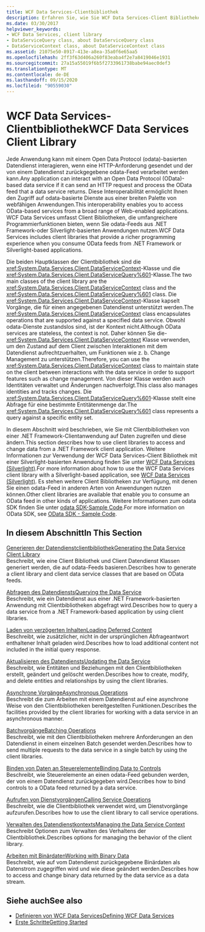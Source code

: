 ```yaml
---
title: WCF Data Services-Clientbibliothek
description: Erfahren Sie, wie Sie WCF Data Services-Client Bibliotheken verwenden, um auf Daten aus einer .NET Framework Client Anwendung zuzugreifen und diese zu ändern.
ms.date: 03/30/2017
helpviewer_keywords:
- WCF Data Services, client library
- DataServiceQuery class, about DataServiceQuery class
- DataServiceContext class, about DataServiceContext class
ms.assetid: 21075e50-8917-413e-a8ea-35a0f6e65aa5
ms.openlocfilehash: 2ff3f63d406a260f83eaba4f2e7a8419046e1931
ms.sourcegitcommit: 27a15a55019f6b5f2733961738babe94aec0def3
ms.translationtype: MT
ms.contentlocale: de-DE
ms.lasthandoff: 09/15/2020
ms.locfileid: "90559030"
---
```

# <a name="wcf-data-services-client-library"></a><span data-ttu-id="530b0-103">WCF Data Services-Clientbibliothek</span><span class="sxs-lookup"><span data-stu-id="530b0-103">WCF Data Services Client Library</span></span>
<span data-ttu-id="530b0-104">Jede Anwendung kann mit einem Open Data Protocol (odata)-basierten Datendienst interagieren, wenn eine HTTP-Anforderung gesendet und der von einem Datendienst zurückgegebene odata-Feed verarbeitet werden kann.</span><span class="sxs-lookup"><span data-stu-id="530b0-104">Any application can interact with an Open Data Protocol (OData)-based data service if it can send an HTTP request and process the OData feed that a data service returns.</span></span> <span data-ttu-id="530b0-105">Diese Interoperabilität ermöglicht Ihnen den Zugriff auf odata-basierte Dienste aus einer breiten Palette von webfähigen Anwendungen.</span><span class="sxs-lookup"><span data-stu-id="530b0-105">This interoperability enables you to access OData-based services from a broad range of Web-enabled applications.</span></span> <span data-ttu-id="530b0-106">WCF Data Services umfasst Client Bibliotheken, die umfangreichere Programmierfunktionen bieten, wenn Sie odata-Feeds aus .NET Framework-oder Silverlight-basierten Anwendungen nutzen.</span><span class="sxs-lookup"><span data-stu-id="530b0-106">WCF Data Services includes client libraries that provide a richer programming experience when you consume OData feeds from .NET Framework or Silverlight-based applications.</span></span>  
  
 <span data-ttu-id="530b0-107">Die beiden Hauptklassen der Clientbibliothek sind die <xref:System.Data.Services.Client.DataServiceContext>-Klasse und die <xref:System.Data.Services.Client.DataServiceQuery%601>-Klasse.</span><span class="sxs-lookup"><span data-stu-id="530b0-107">The two main classes of the client library are the <xref:System.Data.Services.Client.DataServiceContext> class and the <xref:System.Data.Services.Client.DataServiceQuery%601> class.</span></span> <span data-ttu-id="530b0-108">Die <xref:System.Data.Services.Client.DataServiceContext>-Klasse kapselt Vorgänge, die für einen angegebenen Datendienst unterstützt werden.</span><span class="sxs-lookup"><span data-stu-id="530b0-108">The <xref:System.Data.Services.Client.DataServiceContext> class encapsulates operations that are supported against a specified data service.</span></span> <span data-ttu-id="530b0-109">Obwohl odata-Dienste zustandslos sind, ist der Kontext nicht.</span><span class="sxs-lookup"><span data-stu-id="530b0-109">Although OData services are stateless, the context is not.</span></span> <span data-ttu-id="530b0-110">Daher können Sie die- <xref:System.Data.Services.Client.DataServiceContext> Klasse verwenden, um den Zustand auf dem Client zwischen Interaktionen mit dem Datendienst aufrechtzuerhalten, um Funktionen wie z. b. Change Management zu unterstützen.</span><span class="sxs-lookup"><span data-stu-id="530b0-110">Therefore, you can use the <xref:System.Data.Services.Client.DataServiceContext> class to maintain state on the client between interactions with the data service in order to support features such as change management.</span></span> <span data-ttu-id="530b0-111">Von dieser Klasse werden auch Identitäten verwaltet und Änderungen nachverfolgt.</span><span class="sxs-lookup"><span data-stu-id="530b0-111">This class also manages identities and tracks changes.</span></span> <span data-ttu-id="530b0-112">Die <xref:System.Data.Services.Client.DataServiceQuery%601>-Klasse stellt eine Abfrage für eine bestimmte Entitätenmenge dar.</span><span class="sxs-lookup"><span data-stu-id="530b0-112">The <xref:System.Data.Services.Client.DataServiceQuery%601> class represents a query against a specific entity set.</span></span>  
  
 <span data-ttu-id="530b0-113">In diesem Abschnitt wird beschrieben, wie Sie mit Clientbibliotheken von einer .NET Framework-Clientanwendung auf Daten zugreifen und diese ändern.</span><span class="sxs-lookup"><span data-stu-id="530b0-113">This section describes how to use client libraries to access and change data from a .NET Framework client application.</span></span> <span data-ttu-id="530b0-114">Weitere Informationen zur Verwendung der WCF Data Services-Client Bibliothek mit einer Silverlight-basierten Anwendung finden Sie unter [WCF Data Services (Silverlight)](/previous-versions/windows/silverlight/dotnet-windows-silverlight/cc838234(v=vs.95)).</span><span class="sxs-lookup"><span data-stu-id="530b0-114">For more information about how to use the WCF Data Services client library with a Silverlight-based application, see [WCF Data Services (Silverlight)](/previous-versions/windows/silverlight/dotnet-windows-silverlight/cc838234(v=vs.95)).</span></span> <span data-ttu-id="530b0-115">Es stehen weitere Client Bibliotheken zur Verfügung, mit denen Sie einen odata-Feed in anderen Arten von Anwendungen nutzen können.</span><span class="sxs-lookup"><span data-stu-id="530b0-115">Other client libraries are available that enable you to consume an OData feed in other kinds of applications.</span></span> <span data-ttu-id="530b0-116">Weitere Informationen zum odata SDK finden Sie unter [odata SDK-Sample Code](https://www.odata.org/ecosystem/#sdk).</span><span class="sxs-lookup"><span data-stu-id="530b0-116">For more information on OData SDK, see [OData SDK - Sample Code](https://www.odata.org/ecosystem/#sdk).</span></span>
  
## <a name="in-this-section"></a><span data-ttu-id="530b0-117">In diesem Abschnitt</span><span class="sxs-lookup"><span data-stu-id="530b0-117">In This Section</span></span>  
 [<span data-ttu-id="530b0-118">Generieren der Datendienstclientbibliothek</span><span class="sxs-lookup"><span data-stu-id="530b0-118">Generating the Data Service Client Library</span></span>](generating-the-data-service-client-library-wcf-data-services.md)  
 <span data-ttu-id="530b0-119">Beschreibt, wie eine Client Bibliothek und Client Datendienst Klassen generiert werden, die auf odata-Feeds basieren.</span><span class="sxs-lookup"><span data-stu-id="530b0-119">Describes how to generate a client library and client data service classes that are based on OData feeds.</span></span>  
  
 [<span data-ttu-id="530b0-120">Abfragen des Datendiensts</span><span class="sxs-lookup"><span data-stu-id="530b0-120">Querying the Data Service</span></span>](querying-the-data-service-wcf-data-services.md)  
 <span data-ttu-id="530b0-121">Beschreibt, wie ein Datendienst aus einer .NET Framework-basierten Anwendung mit Clientbibliotheken abgefragt wird.</span><span class="sxs-lookup"><span data-stu-id="530b0-121">Describes how to query a data service from a .NET Framework-based application by using client libraries.</span></span>  
  
 [<span data-ttu-id="530b0-122">Laden von verzögerten Inhalten</span><span class="sxs-lookup"><span data-stu-id="530b0-122">Loading Deferred Content</span></span>](loading-deferred-content-wcf-data-services.md)  
 <span data-ttu-id="530b0-123">Beschreibt, wie zusätzlicher, nicht in der ursprünglichen Abfrageantwort enthaltener Inhalt geladen wird.</span><span class="sxs-lookup"><span data-stu-id="530b0-123">Describes how to load additional content not included in the initial query response.</span></span>  
  
 [<span data-ttu-id="530b0-124">Aktualisieren des Datendiensts</span><span class="sxs-lookup"><span data-stu-id="530b0-124">Updating the Data Service</span></span>](updating-the-data-service-wcf-data-services.md)  
 <span data-ttu-id="530b0-125">Beschreibt, wie Entitäten und Beziehungen mit den Clientbibliotheken erstellt, geändert und gelöscht werden.</span><span class="sxs-lookup"><span data-stu-id="530b0-125">Describes how to create, modify, and delete entities and relationships by using the client libraries.</span></span>  
  
 [<span data-ttu-id="530b0-126">Asynchrone Vorgänge</span><span class="sxs-lookup"><span data-stu-id="530b0-126">Asynchronous Operations</span></span>](asynchronous-operations-wcf-data-services.md)  
 <span data-ttu-id="530b0-127">Beschreibt die zum Arbeiten mit einem Datendienst auf eine asynchrone Weise von den Clientbibliotheken bereitgestellten Funktionen.</span><span class="sxs-lookup"><span data-stu-id="530b0-127">Describes the facilities provided by the client libraries for working with a data service in an asynchronous manner.</span></span>  
  
 [<span data-ttu-id="530b0-128">Batchvorgänge</span><span class="sxs-lookup"><span data-stu-id="530b0-128">Batching Operations</span></span>](batching-operations-wcf-data-services.md)  
 <span data-ttu-id="530b0-129">Beschreibt, wie mit den Clientbibliotheken mehrere Anforderungen an den Datendienst in einem einzelnen Batch gesendet werden.</span><span class="sxs-lookup"><span data-stu-id="530b0-129">Describes how to send multiple requests to the data service in a single batch by using the client libraries.</span></span>  
  
 [<span data-ttu-id="530b0-130">Binden von Daten an Steuerelemente</span><span class="sxs-lookup"><span data-stu-id="530b0-130">Binding Data to Controls</span></span>](binding-data-to-controls-wcf-data-services.md)  
 <span data-ttu-id="530b0-131">Beschreibt, wie Steuerelemente an einen odata-Feed gebunden werden, der von einem Datendienst zurückgegeben wird.</span><span class="sxs-lookup"><span data-stu-id="530b0-131">Describes how to bind controls to a OData feed returned by a data service.</span></span>  
  
 [<span data-ttu-id="530b0-132">Aufrufen von Dienstvorgängen</span><span class="sxs-lookup"><span data-stu-id="530b0-132">Calling Service Operations</span></span>](calling-service-operations-wcf-data-services.md)  
 <span data-ttu-id="530b0-133">Beschreibt, wie die Clientbibliothek verwendet wird, um Dienstvorgänge aufzurufen.</span><span class="sxs-lookup"><span data-stu-id="530b0-133">Describes how to use the client library to call service operations.</span></span>  
  
 [<span data-ttu-id="530b0-134">Verwalten des Datendienstkontexts</span><span class="sxs-lookup"><span data-stu-id="530b0-134">Managing the Data Service Context</span></span>](managing-the-data-service-context-wcf-data-services.md)  
 <span data-ttu-id="530b0-135">Beschreibt Optionen zum Verwalten des Verhaltens der Clientbibliothek.</span><span class="sxs-lookup"><span data-stu-id="530b0-135">Describes options for managing the behavior of the client library.</span></span>  
  
 [<span data-ttu-id="530b0-136">Arbeiten mit Binärdaten</span><span class="sxs-lookup"><span data-stu-id="530b0-136">Working with Binary Data</span></span>](working-with-binary-data-wcf-data-services.md)  
 <span data-ttu-id="530b0-137">Beschreibt, wie auf vom Datendienst zurückgegebene Binärdaten als Datenstrom zugegriffen wird und wie diese geändert werden.</span><span class="sxs-lookup"><span data-stu-id="530b0-137">Describes how to access and change binary data returned by the data service as a data stream.</span></span>  
  
## <a name="see-also"></a><span data-ttu-id="530b0-138">Siehe auch</span><span class="sxs-lookup"><span data-stu-id="530b0-138">See also</span></span>

- [<span data-ttu-id="530b0-139">Definieren von WCF Data Services</span><span class="sxs-lookup"><span data-stu-id="530b0-139">Defining WCF Data Services</span></span>](defining-wcf-data-services.md)
- [<span data-ttu-id="530b0-140">Erste Schritte</span><span class="sxs-lookup"><span data-stu-id="530b0-140">Getting Started</span></span>](getting-started-with-wcf-data-services.md)
